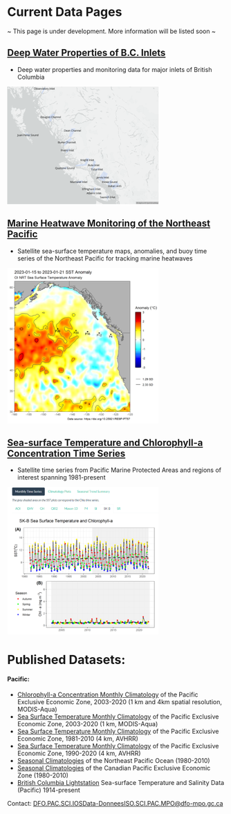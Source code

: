 # Current Data Pages
~ This page is under development. More information will be listed soon ~


## [Deep Water Properties of B.C. Inlets](https://ios-osd-dpg.github.io/bc-inlets/)

*  Deep water properties and monitoring data for major inlets of British Columbia

<a target="_blank" href="images/all-inlets-map.png">
<img src="images/all-inlets-map.png" alt="Map of B.C. inlets on deep water properties monitoring page" width="350"/>
</a>

## [Marine Heatwave Monitoring of the Northeast Pacific](https://github.com/BIO-RSG/Pacific_SST_NRT_Monitoring) 

* Satellite sea-surface temperature maps, anomalies, and buoy time series of the Northeast Pacific for tracking marine heatwaves

<a target="_blank" href="images/screencap_sst_nrt.png">
<img src="images/screencap_sst_nrt.png" alt="Screencap of near-realtime sea surface temperature" width="350"/>
</a>

## [Sea-surface Temperature and Chlorophyll-a Concentration Time Series](https://bio-rsg.github.io/SST_Chla_Report.html) 

* Satellite time series from Pacific Marine Protected Areas and regions of interest spanning 1981-present

<a target="_blank" href="images/screencap_sst_chla.png">
<img src="images/screencap_sst_chla.png" alt="Screencap of sea surface temperature and chlorophyll-a time series" width="350"/>
</a>


# Published Datasets:

#### Pacific: 
* [Chlorophyll-a Concentration Monthly Climatology](https://open.canada.ca/data/en/dataset/5a7d1e1b-edeb-4a32-b17f-2ef053ca22d5) of the Pacific Exclusive Economic Zone, 2003-2020 (1 km and 4km spatial resolution, MODIS-Aqua)
* [Sea Surface Temperature Monthly Climatology](https://open.canada.ca/data/en/dataset/ecca47d7-835b-419f-91ae-ae4f601070a3) of the Pacific Exclusive Economic Zone, 2003-2020 (1 km, MODIS-Aqua)
* [Sea Surface Temperature Monthly Climatology](https://open.canada.ca/data/en/dataset/cec45ade-3647-4aec-84f1-8cb68dd305c2) of the Pacific Exclusive Economic Zone, 1981-2010 (4 km, AVHRR)
* [Sea Surface Temperature Monthly Climatology](https://open.canada.ca/data/en/dataset/a67df54b-286d-4eb6-9b38-474f1efe86db) of the Pacific Exclusive Economic Zone, 1990-2020 (4 km, AVHRR)
* [Seasonal Climatologies](https://open.canada.ca/data/en/dataset/b2992072-0dca-452a-ac3e-b62176362bf4) of the Northeast Pacific Ocean (1980-2010)
* [Seasonal Climatologies](https://open.canada.ca/data/en/dataset/d2f6e4fa-509f-4122-8e3c-95c388ec411c) of the Canadian Pacific Exclusive Economic Zone (1980-2010)
* [British Columbia Lightstation](https://open.canada.ca/data/en/dataset/719955f2-bf8e-44f7-bc26-6bd623e82884) Sea-surface Temperature and Salinity Data (Pacific) 1914-present


Contact: DFO.PAC.SCI.IOSData-DonneesISO.SCI.PAC.MPO@dfo-mpo.gc.ca
